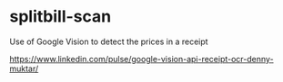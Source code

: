 # splitbill-scan  
Use of Google Vision to detect the prices in a receipt

https://www.linkedin.com/pulse/google-vision-api-receipt-ocr-denny-muktar/
